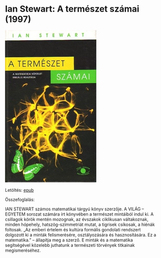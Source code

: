 # <a name="id_781">Ian Stewart: A természet számai (1997)</a>
<img src="https://github.com/BercziSandor/calibre_lib/raw/main/Ian%20Stewart/A%20termeszet%20szamai%20%28781%29/cover.jpg" alt="cover" width="300"/>

Letöltés: [epub](https://github.com/BercziSandor/calibre_lib/raw/main/Ian%20Stewart/A%20termeszet%20szamai%20%28781%29/A%20termeszet%20szamai%20-%20Ian%20Stewart.epub)

Összefoglalás:
<div>
<p>IAN STEWART számos matematikai tárgyú könyv szerzője. A VILÁG – EGYETEM sorozat számára írt könyvében a természet mintáiból indul ki. A csillagok körök mentén mozognak, az évszakok ciklikusan váltakoznak, minden hópehely, hatszög-szimmetriát mutat, a tigrisek csíkosak, a hiénák foltosak. „Az emberi értelem és kultúra formális gondolati rendszert dolgozott ki a minták felismerésére, osztályozására és hasznosítására. Ez a matematika.” – állapítja meg a szerző. E minták és a matematika segítségével közelebb juthatunk a természeti törvények titkainak megismeréséhez.</p></div>

